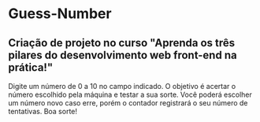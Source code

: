 # Guess-Number
<h2>Criação de projeto no curso "Aprenda os três pilares do desenvolvimento web front-end na prática!"</h2>
<p>Digite um número de 0 a 10 no campo indicado. O objetivo é acertar o número escolhido pela máquina e testar a sua sorte. Você poderá escolher um número novo caso erre, porém o contador registrará o seu número de tentativas. Boa sorte!</p>
